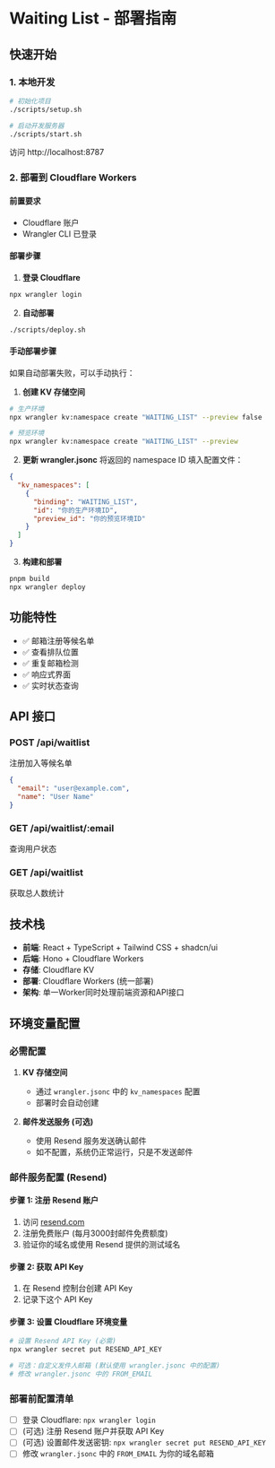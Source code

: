 # Waiting List - 部署指南

## 快速开始

### 1. 本地开发

```bash
# 初始化项目
./scripts/setup.sh

# 启动开发服务器
./scripts/start.sh
```

访问 http://localhost:8787

### 2. 部署到 Cloudflare Workers

#### 前置要求
- Cloudflare 账户
- Wrangler CLI 已登录

#### 部署步骤

1. **登录 Cloudflare**
```bash
npx wrangler login
```

2. **自动部署**
```bash
./scripts/deploy.sh
```

#### 手动部署步骤

如果自动部署失败，可以手动执行：

1. **创建 KV 存储空间**
```bash
# 生产环境
npx wrangler kv:namespace create "WAITING_LIST" --preview false

# 预览环境
npx wrangler kv:namespace create "WAITING_LIST" --preview
```

2. **更新 wrangler.jsonc**
将返回的 namespace ID 填入配置文件：
```json
{
  "kv_namespaces": [
    {
      "binding": "WAITING_LIST",
      "id": "你的生产环境ID",
      "preview_id": "你的预览环境ID"
    }
  ]
}
```

3. **构建和部署**
```bash
pnpm build
npx wrangler deploy
```

## 功能特性

- ✅ 邮箱注册等候名单
- ✅ 查看排队位置
- ✅ 重复邮箱检测
- ✅ 响应式界面
- ✅ 实时状态查询

## API 接口

### POST /api/waitlist
注册加入等候名单
```json
{
  "email": "user@example.com",
  "name": "User Name"
}
```

### GET /api/waitlist/:email
查询用户状态

### GET /api/waitlist
获取总人数统计

## 技术栈

- **前端**: React + TypeScript + Tailwind CSS + shadcn/ui
- **后端**: Hono + Cloudflare Workers
- **存储**: Cloudflare KV
- **部署**: Cloudflare Workers (统一部署)
- **架构**: 单一Worker同时处理前端资源和API接口

## 环境变量配置

### 必需配置

1. **KV 存储空间**
   - 通过 `wrangler.jsonc` 中的 `kv_namespaces` 配置
   - 部署时会自动创建

2. **邮件发送服务 (可选)**
   - 使用 Resend 服务发送确认邮件
   - 如不配置，系统仍正常运行，只是不发送邮件

### 邮件服务配置 (Resend)

#### 步骤 1: 注册 Resend 账户
1. 访问 [resend.com](https://resend.com)
2. 注册免费账户 (每月3000封邮件免费额度)
3. 验证你的域名或使用 Resend 提供的测试域名

#### 步骤 2: 获取 API Key
1. 在 Resend 控制台创建 API Key
2. 记录下这个 API Key

#### 步骤 3: 设置 Cloudflare 环境变量
```bash
# 设置 Resend API Key (必需)
npx wrangler secret put RESEND_API_KEY

# 可选：自定义发件人邮箱 (默认使用 wrangler.jsonc 中的配置)
# 修改 wrangler.jsonc 中的 FROM_EMAIL
```

### 部署前配置清单

- [ ] 登录 Cloudflare: `npx wrangler login`
- [ ] (可选) 注册 Resend 账户并获取 API Key
- [ ] (可选) 设置邮件发送密钥: `npx wrangler secret put RESEND_API_KEY`
- [ ] 修改 `wrangler.jsonc` 中的 `FROM_EMAIL` 为你的域名邮箱
